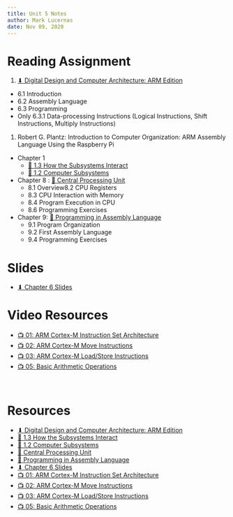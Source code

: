 ```yaml
---
title: Unit 5 Notes
author: Mark Lucernas
date: Nov 09, 2020
---
```



# Reading Assignment

1. [⬇ Digital Design and Computer Architecture: ARM Edition](file:../../../../files/fall-2020/CISC-211/DDCAarm.pdf)

- 6.1 Introduction
- 6.2 Assembly Language
- 6.3 Programming
- Only 6.3.1 Data-processing Instructions (Logical Instructions, Shift Instructions, Multiply Instructions)

1. Robert G. Plantz: Introduction to Computer Organization: ARM Assembly
   Language Using the Raspberry Pi


- Chapter 1
  * [📄 1.3 How the Subsystems Interact](https://bob.cs.sonoma.edu/IntroCompOrg-RPi/sec-subsystems.html)
  * [📄 1.2 Computer Subsystems](https://bob.cs.sonoma.edu/IntroCompOrg-RPi/section-3.html)
- Chapter 8 : [📄 Central Processing Unit](https://bob.cs.sonoma.edu/IntroCompOrg-RPi/chp-cpu.html)
  * 8.1 Overview8.2 CPU Registers
  * 8.3 CPU Interaction with Memory
  * 8.4 Program Execution in CPU
  * 8.6 Programming Exercises
- Chapter 9: [📄 Programming in Assembly Language](https://bob.cs.sonoma.edu/IntroCompOrg-RPi/chp-asm.html)
  * 9.1 Program Organization
  * 9.2 First Assembly Language
  * 9.4 Programming Exercises

# Slides

- [⬇ Chapter 6 Slides](file:../../../../files/fall-2020/CISC-211/slides/DDCAarm_Ch6.pptx)

# Video Resources

- [📺 01: ARM Cortex-M Instruction Set Architecture](https://www.youtube.com/watch?v=15z_vn4H41U)
- [📺 02: ARM Cortex-M Move Instructions](https://www.youtube.com/watch?v=0_r-3eWB54c)
- [📺 03: ARM Cortex-M Load/Store Instructions](https://www.youtube.com/watch?v=07ATOG5wXPE)
- [📺 05: Basic Arithmetic Operations](https://www.youtube.com/watch?v=JmpQ79h_0eA)

<br>

# Resources

- [⬇ Digital Design and Computer Architecture: ARM Edition](file:../../../../files/fall-2020/CISC-211/DDCAarm.pdf)
- [📄 1.3 How the Subsystems Interact](https://bob.cs.sonoma.edu/IntroCompOrg-RPi/sec-subsystems.html)
- [📄 1.2 Computer Subsystems](https://bob.cs.sonoma.edu/IntroCompOrg-RPi/section-3.html)
- [📄 Central Processing Unit](https://bob.cs.sonoma.edu/IntroCompOrg-RPi/chp-cpu.html)
- [📄 Programming in Assembly Language](https://bob.cs.sonoma.edu/IntroCompOrg-RPi/chp-asm.html)
- [⬇ Chapter 6 Slides](file:../../../../files/fall-2020/CISC-211/slides/DDCAarm_Ch6.pptx)
- [📺 01: ARM Cortex-M Instruction Set Architecture](https://www.youtube.com/watch?v=15z_vn4H41U)
- [📺 02: ARM Cortex-M Move Instructions](https://www.youtube.com/watch?v=0_r-3eWB54c)
- [📺 03: ARM Cortex-M Load/Store Instructions](https://www.youtube.com/watch?v=07ATOG5wXPE)
- [📺 05: Basic Arithmetic Operations](https://www.youtube.com/watch?v=JmpQ79h_0eA)


